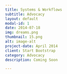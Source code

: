 ```yaml
---
title: Systems & Workflows
subtitle: Advocacy
layout: default
modal-id: 1
date: 2014-07-18
img: dreams.png
thumbnail: 15.png
alt: image-alt
project-date: April 2014
client: Start Bootstrap
category: Advocacy
description: Coming Soon

---
```

